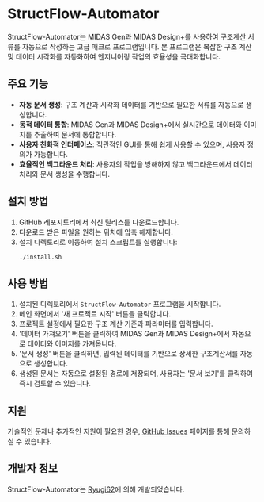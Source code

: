# StructFlow-Automator

StructFlow-Automator는 MIDAS Gen과 MIDAS Design+를 사용하여 구조계산 서류를 자동으로 작성하는 고급 매크로 프로그램입니다. 본 프로그램은 복잡한 구조 계산 및 데이터 시각화를 자동화하여 엔지니어링 작업의 효율성을 극대화합니다.

## 주요 기능

- **자동 문서 생성**: 구조 계산과 시각화 데이터를 기반으로 필요한 서류를 자동으로 생성합니다.
- **동적 데이터 통합**: MIDAS Gen과 MIDAS Design+에서 실시간으로 데이터와 이미지를 추출하여 문서에 통합합니다.
- **사용자 친화적 인터페이스**: 직관적인 GUI를 통해 쉽게 사용할 수 있으며, 사용자 정의가 가능합니다.
- **효율적인 백그라운드 처리**: 사용자의 작업을 방해하지 않고 백그라운드에서 데이터 처리와 문서 생성을 수행합니다.

## 설치 방법

1. GitHub 레포지토리에서 최신 릴리스를 다운로드합니다.
2. 다운로드 받은 파일을 원하는 위치에 압축 해제합니다.
3. 설치 디렉토리로 이동하여 설치 스크립트를 실행합니다:
   ```bash
   ./install.sh
   ```

## 사용 방법

1. 설치된 디렉토리에서 `StructFlow-Automator` 프로그램을 시작합니다.
2. 메인 화면에서 '새 프로젝트 시작' 버튼을 클릭합니다.
3. 프로젝트 설정에서 필요한 구조 계산 기준과 파라미터를 입력합니다.
4. '데이터 가져오기' 버튼을 클릭하여 MIDAS Gen과 MIDAS Design+에서 자동으로 데이터와 이미지를 가져옵니다.
5. '문서 생성' 버튼을 클릭하면, 입력된 데이터를 기반으로 상세한 구조계산서를 자동으로 생성합니다.
6. 생성된 문서는 자동으로 설정된 경로에 저장되며, 사용자는 '문서 보기'를 클릭하여 즉시 검토할 수 있습니다.

## 지원

기술적인 문제나 추가적인 지원이 필요한 경우, [GitHub Issues](https://github.com/Ryugi62/StructFlow-Automator/issues) 페이지를 통해 문의하실 수 있습니다.

## 개발자 정보

StructFlow-Automator는 [Ryugi62](https://github.com/Ryugi62)에 의해 개발되었습니다.
